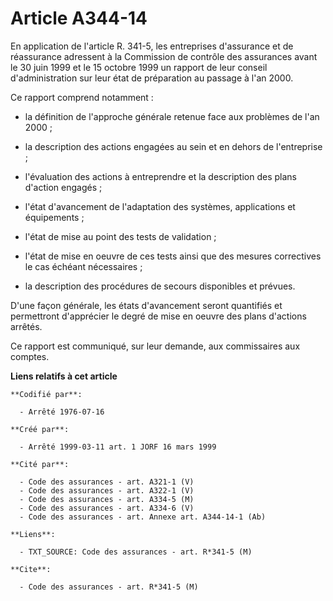 # Article A344-14

En application de l'article R. 341-5, les entreprises d'assurance et de réassurance adressent à la Commission de contrôle des
assurances avant le 30 juin 1999 et le 15 octobre 1999 un rapport de leur conseil d'administration sur leur état de
préparation au passage à l'an 2000.

Ce rapport comprend notamment :

- la définition de l'approche générale retenue face aux problèmes de l'an 2000 ;

- la description des actions engagées au sein et en dehors de l'entreprise ;

- l'évaluation des actions à entreprendre et la description des plans d'action engagés ;

- l'état d'avancement de l'adaptation des systèmes, applications et équipements ;

- l'état de mise au point des tests de validation ;

- l'état de mise en oeuvre de ces tests ainsi que des mesures correctives le cas échéant nécessaires ;

- la description des procédures de secours disponibles et prévues.

D'une façon générale, les états d'avancement seront quantifiés et permettront d'apprécier le degré de mise en oeuvre des
plans d'actions arrêtés.

Ce rapport est communiqué, sur leur demande, aux commissaires aux comptes.

**Liens relatifs à cet article**

	**Codifié par**:

	  - Arrêté 1976-07-16

	**Créé par**:

	  - Arrêté 1999-03-11 art. 1 JORF 16 mars 1999

	**Cité par**:

	  - Code des assurances - art. A321-1 (V)
	  - Code des assurances - art. A322-1 (V)
	  - Code des assurances - art. A334-5 (M)
	  - Code des assurances - art. A334-6 (V)
	  - Code des assurances - art. Annexe art. A344-14-1 (Ab)

	**Liens**:

	  - TXT_SOURCE: Code des assurances - art. R*341-5 (M)

	**Cite**:

	  - Code des assurances - art. R*341-5 (M)
